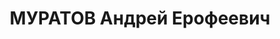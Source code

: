 ---
title: МУРАТОВ Андрей Ерофеевич
description: 'Род. в 1899, Курская губ., слоб. Ямская, русский, обр.: низшее, член
  ВКП(б). Проживал: Курск, ул. Горького, д. 79. Старший осмотрщик вагоноремонтного
  пункта на ст. Курск ж.д. им.Дзержинского.

  Арестован 05.12.1936. Обв. в вредительстве и участии в антисоветской правотроцкистской
  диверсионной организации. Приговор: ВК ВС СССР, 16.11.1937 – ВМН. Расстрелян 16.11.1937,
  г.Москва.

  Реабилитирован ВК ВС СССР 25.02.1958'
---